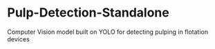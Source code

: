 # Pulp-Detection-Standalone
Computer Vision model built on YOLO for detecting pulping in flotation devices
